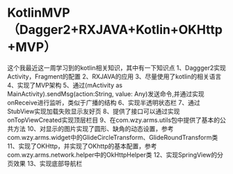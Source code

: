 # KotlinMVP（Dagger2+RXJAVA+Kotlin+OKHttp+MVP）
这个我最近这一周学习到的kotlin相关知识，其中有一下知识点
1、Daggger2实现Activity，Fragment的配置
2、RXJAVA的应用
3、尽量使用了kotlin的相关语言
4、实现了MVP架构
5、通过(mActivity as MainActivity).sendMsg(action:String, value: Any)发送命令,并通过实现onReceive进行监听，类似于广播的结构
6、实现半透明状态栏
7、通过StubView实现加载失败显示友好页
8、提供了接口可以通过实现onTopViewCreated实现顶层栏目
9、在com.wzy.arms.utils包中提供了基本的公共方法
10、对显示的图片实现了圆形、缺角的动态设置，参考com.wzy.arms.widget中的GlideCircleTransform、GlideRoundTransform类
11、实现了OKHttp，并实现了OKhttp的基本配置，参考com.wzy.arms.network.helper中的OkHttpHelper类
12、实现SpringView的分页效果
13、实现底部导航栏
